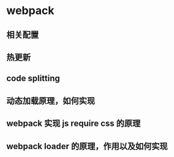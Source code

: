 # webpack

## 相关配置

## 热更新

## code splitting

## 动态加载原理，如何实现

## webpack 实现 js require css 的原理

## webpack loader 的原理，作用以及如何实现
